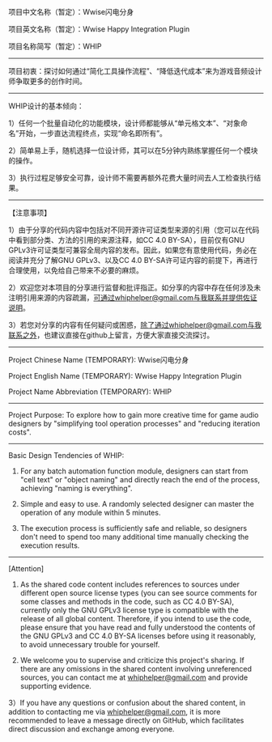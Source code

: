 项目中文名称（暂定）：Wwise闪电分身

项目英文名称（暂定）：Wwise Happy Integration Plugin

项目名称简写（暂定）：WHIP

-----------------
项目初衷：探讨如何通过“简化工具操作流程”、“降低迭代成本”来为游戏音频设计师争取更多的创作时间。

-----------------
WHIP设计的基本倾向：

1）任何一个批量自动化的功能模块，设计师都能够从“单元格文本”、“对象命名”开始，一步直达流程终点，实现“命名即所有”。

2）简单易上手，随机选择一位设计师，其可以在5分钟内熟练掌握任何一个模块的操作。

3）执行过程足够安全可靠，设计师不需要再额外花费大量时间去人工检查执行结果。

-----------------
【注意事项】

1）由于分享的代码内容中包括对不同开源许可证类型来源的引用（您可以在代码中看到部分类、方法的引用的来源注释，如CC 4.0 BY-SA），目前仅有GNU GPLv3许可证类型可兼容全局内容的发布。因此，如果您有意使用代码，务必在阅读并充分了解GNU GPLv3、以及CC 4.0 BY-SA许可证内容的前提下，再进行合理使用，以免给自己带来不必要的麻烦。

2）欢迎您对本项目的分享进行监督和批评指正。如分享的内容中存在任何涉及未注明引用来源的内容疏漏，可通过whiphelper@gmail.com与我联系并提供佐证说明。

3）若您对分享的内容有任何疑问或困惑，除了通过whiphelper@gmail.com与我联系之外，也建议直接在github上留言，方便大家直接交流探讨。


----------------------------------
Project Chinese Name (TEMPORARY): Wwise闪电分身

Project English Name (TEMPORARY): Wwise Happy Integration Plugin

Project Name Abbreviation (TEMPORARY): WHIP

-----------------
Project Purpose: To explore how to gain more creative time for game audio designers by "simplifying tool operation processes" and "reducing iteration costs".

-----------------
Basic Design Tendencies of WHIP:

1) For any batch automation function module, designers can start from "cell text" or "object naming" and directly reach the end of the process, achieving "naming is everything".

2) Simple and easy to use. A randomly selected designer can master the operation of any module within 5 minutes.

3) The execution process is sufficiently safe and reliable, so designers don't need to spend too many additional time manually checking the execution results.

-----------------
[Attention]

1) As the shared code content includes references to sources under different open source license types (you can see source comments for some classes and methods in the code, such as CC 4.0 BY-SA), currently only the GNU GPLv3 license type is compatible with the release of all global content. Therefore, if you intend to use the code, please ensure that you have read and fully understood the contents of the GNU GPLv3 and CC 4.0 BY-SA licenses before using it reasonably, to avoid unnecessary trouble for yourself.

2) We welcome you to supervise and criticize this project's sharing. If there are any omissions in the shared content involving unreferenced sources, you can contact me at whiphelper@gmail.com and provide supporting evidence.

3）If you have any questions or confusion about the shared content, in addition to contacting me via whiphelper@gmail.com, it is more recommended to leave a message directly on GitHub, which facilitates direct discussion and exchange among everyone.